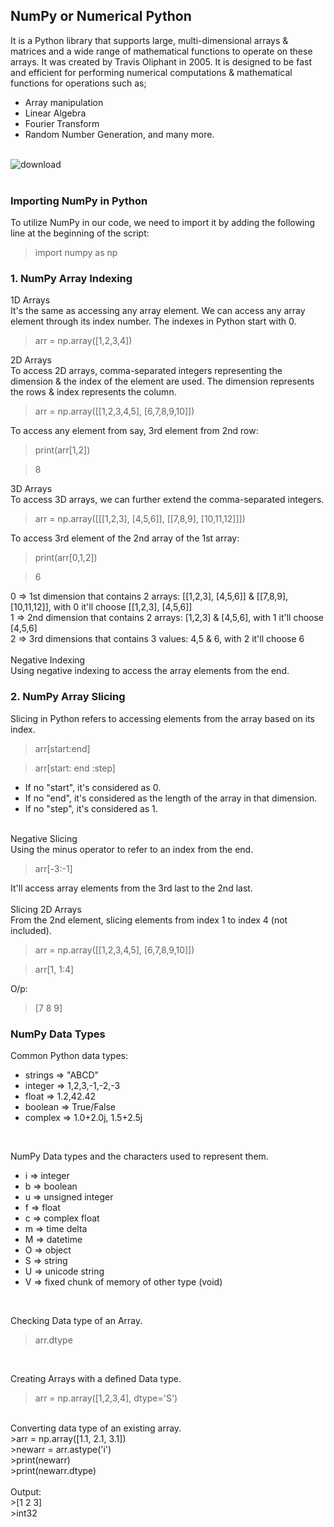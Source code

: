 ## NumPy or Numerical Python
It is a Python library that supports large, multi-dimensional arrays & matrices and a wide range of mathematical functions to operate on these arrays. It was created by Travis Oliphant in 2005. It is designed to be fast and efficient for performing numerical computations & mathematical functions for operations such as; <br/>
- Array manipulation<br/>
- Linear Algebra<br/>
- Fourier Transform<br/>
- Random Number Generation, and many more.<br/><br/>

![download](https://github.com/Sweta-Das/NumPy_Basics/assets/73231461/6b897bd5-438d-4603-a5d3-4200aec491f7)
<br/><br/>

### Importing NumPy in Python
To utilize NumPy in our code, we need to import it by adding the following line at the beginning of the script:
>import numpy as np

### 1. NumPy Array Indexing
1D Arrays<br/>
It's the same as accessing any array element. We can access any array element through its index number. The indexes in Python start with 0.<br/>
>arr = np.array([1,2,3,4])<br/>

2D Arrays<br/>
To access 2D arrays, comma-separated integers representing the dimension & the index of the element are used. The dimension represents the rows & index represents the column.<br/>
>arr = np.array([[1,2,3,4,5], [6,7,8,9,10]])<br/>

To access any element from say, 3rd element from 2nd row:<br/>
>print(arr[1,2])

>8<br/>

3D Arrays<br/>
To access 3D arrays, we can further extend the comma-separated integers.<br/>
>arr = np.array([[[1,2,3], [4,5,6]], [[7,8,9], [10,11,12]]])<br/>

To access 3rd element of the 2nd array of the 1st array:<br/>
>print(arr[0,1,2])

>6

0 => 1st dimension that contains 2 arrays: [[1,2,3], [4,5,6]] & [[7,8,9], [10,11,12]], with 0 it'll choose [[1,2,3], [4,5,6]]<br/>
1 => 2nd dimension that contains 2 arrays: [1,2,3] & [4,5,6], with 1 it'll choose [4,5,6]<br/>
2 => 3rd dimensions that contains 3 values: 4,5 & 6, with 2 it'll choose 6<br/>
<br/>
Negative Indexing<br/>
Using negative indexing to access the array elements from the end.
<br/>

### 2. NumPy Array Slicing
Slicing in Python refers to accessing elements from the array based on its index.<br/>
>arr[start:end]

>arr[start: end :step]
- If no "start", it's considered as 0.<br/>
- If no "end", it's considered as the length of the array in that dimension.<br/>
- If no "step", it's considered as 1.<br/>
<br/>
Negative Slicing<br/>
Using the minus operator to refer to an index from the end.<br/>

>arr[-3:-1]<br/>

It'll access array elements from the 3rd last to the 2nd last.<br/>
<br/>
Slicing 2D Arrays<br/>
From the 2nd element, slicing elements from index 1 to index 4 (not included).<br/>

>arr = np.array([[1,2,3,4,5], [6,7,8,9,10]])<br/>

>arr[1, 1:4]<br/>

O/p:<br/>

>[7 8 9]<br/>

### NumPy Data Types
Common Python data types:<br/>
- strings => "ABCD"<br/>
- integer => 1,2,3,-1,-2,-3<br/>
- float => 1.2,42.42<br/>
- boolean => True/False<br/>
- complex => 1.0+2.0j, 1.5+2.5j<br/>
<br/>

NumPy Data types and the characters used to represent them.<br/>
- i => integer<br/>
- b => boolean<br/>
- u => unsigned integer<br/>
- f => float<br/>
- c => complex float<br/>
- m => time delta<br/>
- M => datetime<br/>
- O => object<br/>
- S => string<br/>
- U => unicode string<br/>
- V => fixed chunk of memory of other type (void)<br/>
<br/>

Checking Data type of an Array.<br/>
>arr.dtype<br/>
<br/>

Creating Arrays with a defined Data type.<br/>
>arr = np.array([1,2,3,4], dtype='S')<br/>
<br/>
Converting data type of an existing array.<br/>
>arr = np.array([1.1, 2.1, 3.1])<br/>
>newarr = arr.astype('i')<br/>
>print(newarr)<br/>
>print(newarr.dtype)<br/>
<br/>
Output:<br/>
>[1 2 3]<br/>
>int32
<br/>


